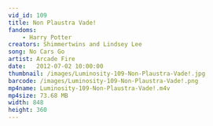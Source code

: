 ```yaml
---
vid_id: 109
title: Non Plaustra Vade!
fandoms:
    - Harry Potter
creators: Shimmertwins and Lindsey Lee
song: No Cars Go
artist: Arcade Fire
date:   2012-07-02 10:00:00
thumbnail: /images/Luminosity-109-Non-Plaustra-Vade!.jpg
barcode: /images/Luminosity-109-Non-Plaustra-Vade!.png
mp4name: Luminosity-109-Non-Plaustra-Vade!.m4v
mp4size: 73.68 MB
width: 848
height: 360
---
```



